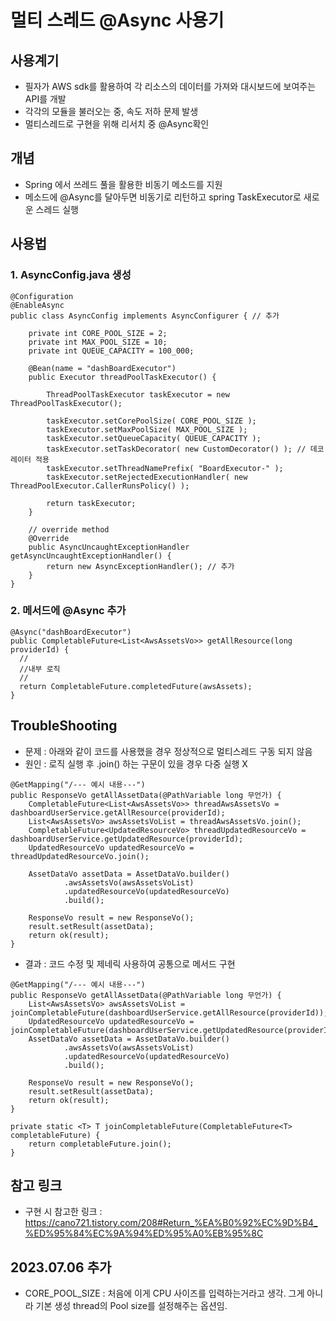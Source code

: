 
# 멀티 스레드 @Async 사용기

## 사용계기
- 필자가 AWS sdk를 활용하여 각 리소스의 데이터를 가져와 대시보드에 보여주는 API를 개발
- 각각의 모듈을 불러오는 중, 속도 저하 문제 발생
- 멀티스레드로 구현을 위해 리서치 중 @Async확인

## 개념
- Spring 에서 쓰레드 풀을 활용한 비동기 메소드를 지원
- 메소드에 @Async를 달아두면 비동기로 리턴하고 spring TaskExecutor로 새로운 스레드 실행

## 사용법
### 1. AsyncConfig.java 생성
```
@Configuration
@EnableAsync
public class AsyncConfig implements AsyncConfigurer { // 추가

    private int CORE_POOL_SIZE = 2;
    private int MAX_POOL_SIZE = 10;
    private int QUEUE_CAPACITY = 100_000;

    @Bean(name = "dashBoardExecutor")
    public Executor threadPoolTaskExecutor() {

        ThreadPoolTaskExecutor taskExecutor = new ThreadPoolTaskExecutor();

        taskExecutor.setCorePoolSize( CORE_POOL_SIZE );
        taskExecutor.setMaxPoolSize( MAX_POOL_SIZE );
        taskExecutor.setQueueCapacity( QUEUE_CAPACITY );
        taskExecutor.setTaskDecorator( new CustomDecorator() ); // 데코레이터 적용
        taskExecutor.setThreadNamePrefix( "BoardExecutor-" );
        taskExecutor.setRejectedExecutionHandler( new ThreadPoolExecutor.CallerRunsPolicy() );

        return taskExecutor;
    }

    // override method
    @Override
    public AsyncUncaughtExceptionHandler getAsyncUncaughtExceptionHandler() {
        return new AsyncExceptionHandler(); // 추가
    }
}
```

### 2. 메서드에 @Async 추가
```
@Async("dashBoardExecutor")
public CompletableFuture<List<AwsAssetsVo>> getAllResource(long providerId) {
  //
  //내부 로직
  //
  return CompletableFuture.completedFuture(awsAssets);
}
```


## TroubleShooting
- 문제 : 아래와 같이 코드를 사용했을 경우 정상적으로 멀티스레드 구동 되지 않음
- 원인 : 로직 실행 후 .join() 하는 구문이 있을 경우 다중 실행 X
```
@GetMapping("/--- 예시 내용---")
public ResponseVo getAllAssetData(@PathVariable long 무언가) {
    CompletableFuture<List<AwsAssetsVo>> threadAwsAssetsVo = dashboardUserService.getAllResource(providerId);
    List<AwsAssetsVo> awsAssetsVoList = threadAwsAssetsVo.join();
    CompletableFuture<UpdatedResourceVo> threadUpdatedResourceVo = dashboardUserService.getUpdatedResource(providerId);
    UpdatedResourceVo updatedResourceVo = threadUpdatedResourceVo.join();

    AssetDataVo assetData = AssetDataVo.builder()
            .awsAssetsVo(awsAssetsVoList)
            .updatedResourceVo(updatedResourceVo)
            .build();

    ResponseVo result = new ResponseVo();
    result.setResult(assetData);
    return ok(result);
}
```

- 결과 : 코드 수정 및 제네릭 사용하여 공통으로 메서드 구현
```
@GetMapping("/--- 예시 내용---")
public ResponseVo getAllAssetData(@PathVariable long 무언가) {
    List<AwsAssetsVo> awsAssetsVoList = joinCompletableFuture(dashboardUserService.getAllResource(providerId));
    UpdatedResourceVo updatedResourceVo = joinCompletableFuture(dashboardUserService.getUpdatedResource(providerId));
    AssetDataVo assetData = AssetDataVo.builder()
            .awsAssetsVo(awsAssetsVoList)
            .updatedResourceVo(updatedResourceVo)
            .build();

    ResponseVo result = new ResponseVo();
    result.setResult(assetData);
    return ok(result);
}

private static <T> T joinCompletableFuture(CompletableFuture<T> completableFuture) {
    return completableFuture.join();
}
```


## 참고 링크
- 구현 시 참고한 링크 : https://cano721.tistory.com/208#Return_%EA%B0%92%EC%9D%B4_%ED%95%84%EC%9A%94%ED%95%A0%EB%95%8C

## 2023.07.06 추가
- CORE_POOL_SIZE : 처음에 이게 CPU 사이즈를 입력하는거라고 생각. 그게 아니라 기본 생성 thread의 Pool size를 설정해주는 옵션임.
